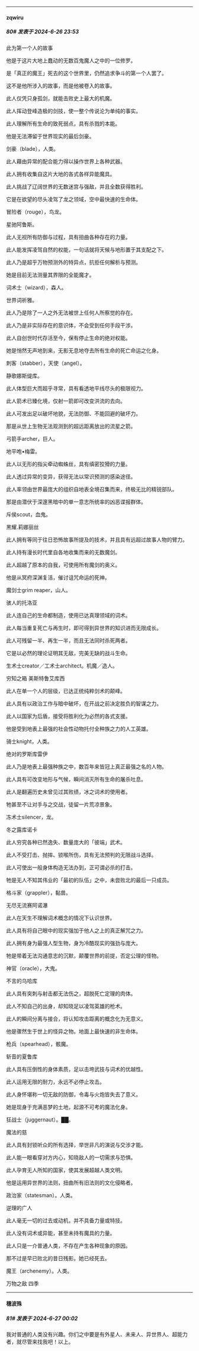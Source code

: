 ﻿
*****

####  zqwiru  
##### 80#       发表于 2024-6-26 23:53

此为第一个人的故事

他是于这片大地上蠢动的无数百鬼魔人之中的一位修罗。

是「真正的魔王」死去的这个世界里，仍然追求争斗的第一个人罢了。

这不是他所涉入的故事，而是他被卷入的故事。

此人仅凭只身孤剑，就能击败史上最大的机魔。

此人挥动登峰造极的剑技，使一整个传说沦为单纯的事实。

此人理解所有生命的致死弱点，具有杀戮的本能。

他是无法滞留于世界现实的最后剑豪。

剑豪（blade），人类。

此人藉由异常的配合能力得以操作世界上各种武器。

此人拥有收集自这片大地的各式各样异能魔具。

此人挑战了辽阔世界的无数迷宫与强敌，并且全数获得胜利。

它是在欲望的尽头凌驾了龙之领域，空中最快速的生命体。

冒险者（rouge），鸟龙。

星驰阿鲁斯。

此人无视所有防御与过程，具有扭曲各种存在的力量。

此人能发挥凌驾自然的权能，一句话就将天候与地形置于其支配之下。

此人乃是超乎万物预测外的特异点，抗拒任何解析与预测。

她是目前无法测量其界限的全能魔才。

词术士（wizard），森人。

世界词祈雅。

此人乃是除了一人之外无法被世上任何人所察觉的存在。

此人乃是非实际存在的意识体，不会受到任何手段干涉。

此人自创世时代存活至今，保有停止生命的绝对权能。

她是悄然无声地到来，无影无息地夺去所有生命的死亡命运之化身。

刺客（stabber），天使（angel）。

静歌娜斯缇库。

此人体型巨大而超乎寻常，具有看透地平线尽头的极限视力。

此人箭术已臻化境，仅射一箭即可改变洪流的去向。

此人可发出足以破坏地貌，无法防御、不能回避的破坏力。

那是从世上生物无法观测到的超远距离放出的流星之箭。

弓箭手archer，巨人。

地平咆•梅雷。

此人以无形的指尖牵动蜘蛛丝，具有缜密狡猾的力量。

此人透过异常的变异，获得无法以常识预测的感染途径。

此人率领由世界最庞大的组织自地表全境召集而来，终极无比的精锐部队。

那是由潜伏于深邃黑暗中的单一意志所统率的凶恶谍报群体。

斥侯scout，血鬼。

黑耀.莉娜丽丝

此人拥有等同于往日恐怖故事所提及的技术，并且具有远超过故事人物的臂力。

此人持有漫长时代里自各地收集而来的无数魔剑。

此人超越了原本的自我，可使用所有魔剑的奥义。

他是从冥府深渊复活，催讨诅咒命运的死神。

魔剑士grim reaper，山人。

骇人的托洛亚

此人连自己的生命都制造，使用已达真理领域的词术。

此人每当重复死亡与再生时，即可得到异世界的知识进而无限成长。

此人可残留一半、再生一半，而且无法同时杀死两者。

它是以必然的理论证明其无敌，完美无缺的战斗生命。

生术士creator／工术士architect。机魔／造人。

穷知之箱 美斯特鲁艾库西

此人在单一个人的层级，已达正统纯粹剑术的颠峰。

此人具有以政治工作与暗中破坏，在开战之前决定胜负的智谋之力。

此人以国家为后盾，接受将胜利化为必然的各式支援。

他是受到地表上最强的社会性动物托付全种族之力的人工英雄。

骑士knight，人类。

绝对的罗斯库雷伊

此人乃是地表上最强种族之中，数百年来皆冠上真正最强之名的人物。

此人具有可改变地形与气候，瞬间消灭所有生命的屠杀吐息。

此人是翻遍历史未曾见过其败绩，冰之词术的使用者。

牠甚至不让对手与之交战，徒留一片荒凉景象。

冻术士silencer，龙。

冬之露库诺卡

此人穷究各种已然逸失、数量庞大的「彼端」武术。

此人不受打击、抛摔、锁喉所伤，具有无法预判的无限战斗选择。

此人可使出一般身体构造无法办到，正可谓必杀的打击。

牠是无人不知其伟业的「最初的队伍」之中，未尝败北的最后一只成员。

格斗家（grappler），黏兽。

无尽无流赛阿诺瀑

此人在天生不理解词术概念的情况下认识世界。

此人具有将自己眼中的现实强加于他人之上的真正解咒之力。

此人拥有身为最强人型生物，身为冷酷现实的强劲与庞大。

牠是带着无法沟通意志的沉默，颠覆世界的前提，否定公理的怪物。

神官（oracle），大鬼。

不言的乌哈库

此人具有突刺与射击都无法伤之，超脱死亡定理的肉体。

此人不知自己的出身，却知晓足以凌驾英雄的枪术。

此人的瞬间分离与接合，将认知攻击距离的概念化为无意义。

他是骤然生于世上的怪异之物。地面上最快速的非生命体。

枪兵（spearhead），骸魔。

斩音的夏鲁库

此人具有压倒性的身体素质，足以击垮武技与词术的优越性。

此人运用无限的耐力，永远不必停止攻击。

此人身怀堪称一切无敌的防御，令毒与火炮皆失去了意义。

她是现身于充满恶梦的土地，起源不可考的魔法化身。

狂战士（juggernaut）。██。

魔法的慈

此人具有封锁听众的所有选择，举世非凡的演说与交涉才能。

此人能一眼看穿对方内心，知晓敌人的一切需求与恐惧。

此人孕育无人所知的国家，使其发展超越人类文明。

他是运用异世界的法则，扭曲所有旧法则的文化侵略者。

政治家（statesman）。人类。

逆理的广人

此人毫无一切的过去或动机，并不具备力量或特技。

此人没有词术或异能，甚至未持有魔具的力量。

此人只是一介普通人类，不存在产生各种现象的原因。

那不过是早已败北的昔日残影。她已经死去。

魔王（archenemy）。人类。

万物之敌 四季


*****

####  穗波殊  
##### 81#       发表于 2024-6-27 00:02

我对普通的人类没有兴趣。你们之中要是有外星人、未来人、异世界人、超能力者，就尽管来找我吧！以上。

